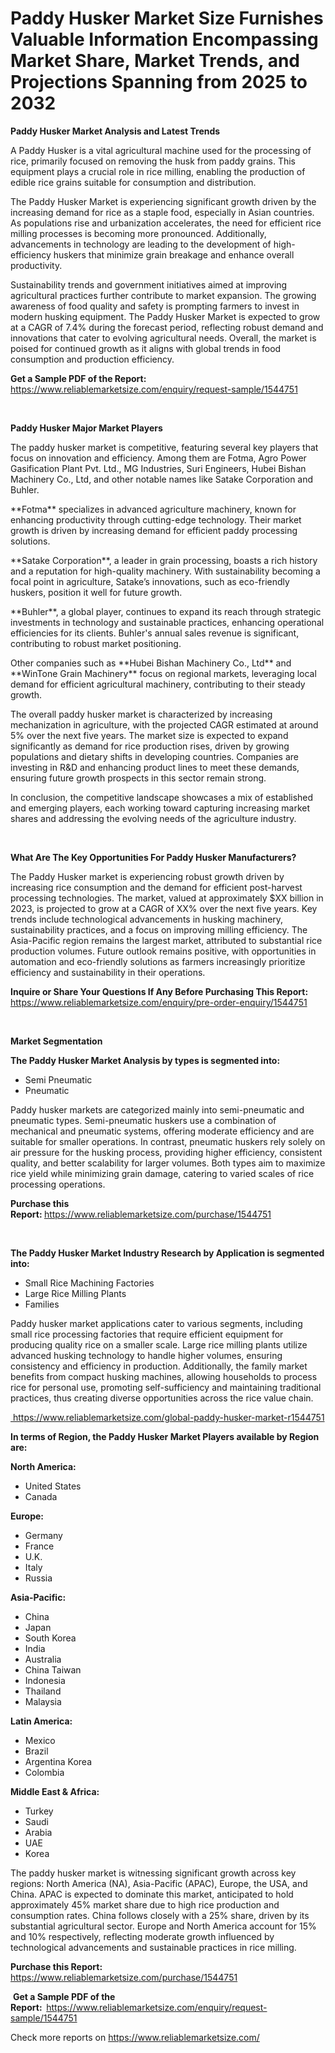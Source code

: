 <p><h1>Paddy Husker Market Size Furnishes Valuable Information Encompassing Market Share, Market Trends, and Projections Spanning from 2025 to 2032</h1></p><p><strong>Paddy Husker Market Analysis and Latest Trends</strong></p>
<p><p>A Paddy Husker is a vital agricultural machine used for the processing of rice, primarily focused on removing the husk from paddy grains. This equipment plays a crucial role in rice milling, enabling the production of edible rice grains suitable for consumption and distribution.</p><p>The Paddy Husker Market is experiencing significant growth driven by the increasing demand for rice as a staple food, especially in Asian countries. As populations rise and urbanization accelerates, the need for efficient rice milling processes is becoming more pronounced. Additionally, advancements in technology are leading to the development of high-efficiency huskers that minimize grain breakage and enhance overall productivity.</p><p>Sustainability trends and government initiatives aimed at improving agricultural practices further contribute to market expansion. The growing awareness of food quality and safety is prompting farmers to invest in modern husking equipment. The Paddy Husker Market is expected to grow at a CAGR of 7.4% during the forecast period, reflecting robust demand and innovations that cater to evolving agricultural needs. Overall, the market is poised for continued growth as it aligns with global trends in food consumption and production efficiency.</p></p>
<p><strong>Get a Sample PDF of the Report:&nbsp;</strong> <a href="https://www.reliablemarketsize.com/enquiry/request-sample/1544751?utm_campaign=3101&utm_medium=2&utm_source=Github&utm_content=ia&utm_term=08042025&utm_id=paddy-husker">https://www.reliablemarketsize.com/enquiry/request-sample/1544751</a></p>
<p>&nbsp;</p>
<p><strong>Paddy Husker Major Market Players</strong></p>
<p><p>The paddy husker market is competitive, featuring several key players that focus on innovation and efficiency. Among them are Fotma, Agro Power Gasification Plant Pvt. Ltd., MG Industries, Suri Engineers, Hubei Bishan Machinery Co., Ltd, and other notable names like Satake Corporation and Buhler.</p><p>**Fotma** specializes in advanced agriculture machinery, known for enhancing productivity through cutting-edge technology. Their market growth is driven by increasing demand for efficient paddy processing solutions. </p><p>**Satake Corporation**, a leader in grain processing, boasts a rich history and a reputation for high-quality machinery. With sustainability becoming a focal point in agriculture, Satake’s innovations, such as eco-friendly huskers, position it well for future growth.</p><p>**Buhler**, a global player, continues to expand its reach through strategic investments in technology and sustainable practices, enhancing operational efficiencies for its clients. Buhler's annual sales revenue is significant, contributing to robust market positioning.</p><p>Other companies such as **Hubei Bishan Machinery Co., Ltd** and **WinTone Grain Machinery** focus on regional markets, leveraging local demand for efficient agricultural machinery, contributing to their steady growth.</p><p>The overall paddy husker market is characterized by increasing mechanization in agriculture, with the projected CAGR estimated at around 5% over the next five years. The market size is expected to expand significantly as demand for rice production rises, driven by growing populations and dietary shifts in developing countries. Companies are investing in R&D and enhancing product lines to meet these demands, ensuring future growth prospects in this sector remain strong. </p><p>In conclusion, the competitive landscape showcases a mix of established and emerging players, each working toward capturing increasing market shares and addressing the evolving needs of the agriculture industry.</p></p>
<p>&nbsp;</p>
<p><strong>What Are The Key Opportunities For Paddy Husker Manufacturers?</strong></p>
<p><p>The Paddy Husker market is experiencing robust growth driven by increasing rice consumption and the demand for efficient post-harvest processing technologies. The market, valued at approximately $XX billion in 2023, is projected to grow at a CAGR of XX% over the next five years. Key trends include technological advancements in husking machinery, sustainability practices, and a focus on improving milling efficiency. The Asia-Pacific region remains the largest market, attributed to substantial rice production volumes. Future outlook remains positive, with opportunities in automation and eco-friendly solutions as farmers increasingly prioritize efficiency and sustainability in their operations.</p></p>
<p><strong>Inquire or Share Your Questions If Any Before Purchasing This Report:</strong> <a href="https://www.reliablemarketsize.com/enquiry/pre-order-enquiry/1544751?utm_campaign=3101&utm_medium=2&utm_source=Github&utm_content=ia&utm_term=08042025&utm_id=paddy-husker">https://www.reliablemarketsize.com/enquiry/pre-order-enquiry/1544751</a></p>
<p>&nbsp;</p>
<p><strong>Market Segmentation</strong></p>
<p><strong>The Paddy Husker Market Analysis by types is segmented into:</strong></p>
<p><ul><li>Semi Pneumatic</li><li>Pneumatic</li></ul></p>
<p><p>Paddy husker markets are categorized mainly into semi-pneumatic and pneumatic types. Semi-pneumatic huskers use a combination of mechanical and pneumatic systems, offering moderate efficiency and are suitable for smaller operations. In contrast, pneumatic huskers rely solely on air pressure for the husking process, providing higher efficiency, consistent quality, and better scalability for larger volumes. Both types aim to maximize rice yield while minimizing grain damage, catering to varied scales of rice processing operations.</p></p>
<p><strong>Purchase this Report:&nbsp;</strong><a href="https://www.reliablemarketsize.com/purchase/1544751?utm_campaign=3101&utm_medium=2&utm_source=Github&utm_content=ia&utm_term=08042025&utm_id=paddy-husker">https://www.reliablemarketsize.com/purchase/1544751</a></p>
<p>&nbsp;</p>
<p><strong>The Paddy Husker Market Industry Research by Application is segmented into:</strong></p>
<p><ul><li>Small Rice Machining Factories</li><li>Large Rice Milling Plants</li><li>Families</li></ul></p>
<p><p>Paddy husker market applications cater to various segments, including small rice processing factories that require efficient equipment for producing quality rice on a smaller scale. Large rice milling plants utilize advanced husking technology to handle higher volumes, ensuring consistency and efficiency in production. Additionally, the family market benefits from compact husking machines, allowing households to process rice for personal use, promoting self-sufficiency and maintaining traditional practices, thus creating diverse opportunities across the rice value chain.</p></p>
<p><a href="https://www.reliablemarketsize.com/global-paddy-husker-market-r1544751?utm_campaign=3101&utm_medium=2&utm_source=Github&utm_content=ia&utm_term=08042025&utm_id=paddy-husker">&nbsp;https://www.reliablemarketsize.com/global-paddy-husker-market-r1544751</a></p>
<p><strong>In terms of Region, the Paddy Husker Market Players available by Region are:</strong></p>
<p>
    <p> <strong> North America: </strong>
        <ul>
            <li>United States</li>
            <li>Canada</li>
        </ul>
        </p> 
    <p> <strong> Europe: </strong>
        <ul>
            <li>Germany</li>
            <li>France</li>
            <li>U.K.</li>
            <li>Italy</li>
            <li>Russia</li>
        </ul>
        </p> 
    <p> <strong> Asia-Pacific: </strong>
        <ul>
            <li>China</li>
            <li>Japan</li>
            <li>South Korea</li>
            <li>India</li>
            <li>Australia</li>
            <li>China Taiwan</li>
            <li>Indonesia</li>
            <li>Thailand</li>
            <li>Malaysia</li>
        </ul>
        </p> 
    <p> <strong> Latin America: </strong>
        <ul>
            <li>Mexico</li>
            <li>Brazil</li>
            <li>Argentina Korea</li>
            <li>Colombia</li>
        </ul>
        </p> 
    <p> <strong> Middle East & Africa: </strong>
        <ul>
            <li>Turkey</li>
            <li>Saudi</li>
            <li>Arabia</li>
            <li>UAE</li>
            <li>Korea</li>
        </ul>
    </p>
    </p>
<p><p>The paddy husker market is witnessing significant growth across key regions: North America (NA), Asia-Pacific (APAC), Europe, the USA, and China. APAC is expected to dominate this market, anticipated to hold approximately 45% market share due to high rice production and consumption rates. China follows closely with a 25% share, driven by its substantial agricultural sector. Europe and North America account for 15% and 10% respectively, reflecting moderate growth influenced by technological advancements and sustainable practices in rice milling.</p></p>
<p><strong>Purchase this Report: </strong><a href="https://www.reliablemarketsize.com/purchase/1544751?utm_campaign=3101&utm_medium=2&utm_source=Github&utm_content=ia&utm_term=08042025&utm_id=paddy-husker">https://www.reliablemarketsize.com/purchase/1544751</a></p>
<p>&nbsp;<strong>Get a Sample PDF of the Report:&nbsp;&nbsp;</strong><a href="https://www.reliablemarketsize.com/enquiry/request-sample/1544751?utm_campaign=3101&utm_medium=2&utm_source=Github&utm_content=ia&utm_term=08042025&utm_id=paddy-husker">https://www.reliablemarketsize.com/enquiry/request-sample/1544751</a></p>
<p><strong></strong></p>
<p>Check more reports on <a href="https://www.reliablemarketsize.com/?utm_campaign=3101&utm_medium=2&utm_source=Github&utm_content=ia&utm_term=08042025&utm_id=paddy-husker">https://www.reliablemarketsize.com/</a></p>